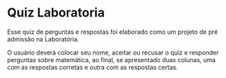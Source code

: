 # Quiz Laboratoria

Esse quiz de perguntas e respostas foi elaborado como um projeto de pré admissão na Laboratória.

O usuário deverá colocar seu nome, aceitar ou recusar o quiz e responder perguntas sobre matemática, ao final, se apresentado duas colunas, uma com as respostas corretas e outra com as respostas certas.
